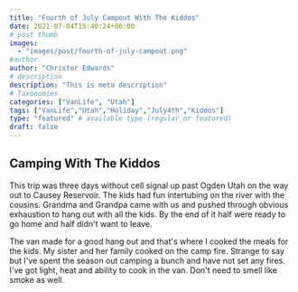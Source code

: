 ```yaml
---
title: "Fourth of July Campout With The Kiddos"
date: 2021-07-04T15:40:24+06:00
# post thumb
images:
  - "images/post/fourth-of-july-campout.png"
#author
author: "Christer Edwards"
# description
description: "This is meta description"
# Taxonomies
categories: ["VanLife", "Utah"]
tags: ["VanLife","Utah","Holiday","July4th","Kiddos"]
type: "featured" # available type (regular or featured)
draft: false
---
```


## Camping With The Kiddos

This trip was three days without cell signal up past Ogden Utah on the way out
to Causey Reservoir. The kids had fun intertubing on the river with the
cousins. Grandma and Grandpa came with us and pushed through obvious exhaustion
to hang out with all the kids. By the end of it half were ready to go home and
half didn't want to leave.

The van made for a good hang out and that's where I cooked the meals for the
kids. My sister and her family cooked on the camp fire. Strange to say but I've
spent the season out camping a bunch and have not set any fires. I've got
light, heat and ability to cook in the van. Don't need to smell like smoke as
well.
